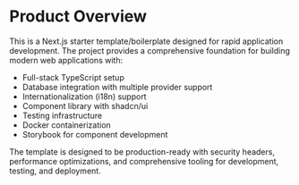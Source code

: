 # Product Overview

This is a Next.js starter template/boilerplate designed for rapid application development. The project provides a comprehensive foundation for building modern web applications with:

- Full-stack TypeScript setup
- Database integration with multiple provider support
- Internationalization (i18n) support
- Component library with shadcn/ui
- Testing infrastructure
- Docker containerization
- Storybook for component development

The template is designed to be production-ready with security headers, performance optimizations, and comprehensive tooling for development, testing, and deployment.
